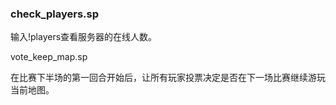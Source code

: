 ### check_players.sp

输入!players查看服务器的在线人数。

vote_keep_map.sp

在比赛下半场的第一回合开始后，让所有玩家投票决定是否在下一场比赛继续游玩当前地图。
